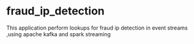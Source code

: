 # fraud_ip_detection
This application perform lookups for fraud ip detection in event streams ,using apache kafka and spark streaming 
